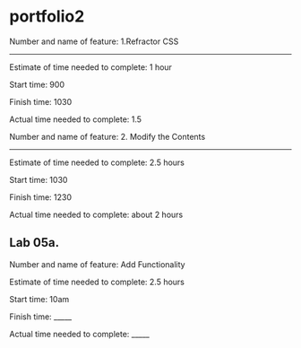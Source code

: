# portfolio2

Number and name of feature: 1.Refractor CSS 
________________________________

Estimate of time needed to complete: 1 hour

Start time: 900

Finish time: 1030

Actual time needed to complete: 1.5




Number and name of feature: 2. Modify the Contents
________________________________
Estimate of time needed to complete: 2.5 hours

Start time: 1030

Finish time: 1230

Actual time needed to complete: about 2 hours


## Lab 05a.

Number and name of feature: Add Functionality

Estimate of time needed to complete: 2.5 hours

Start time: 10am

Finish time: _____

Actual time needed to complete: _____